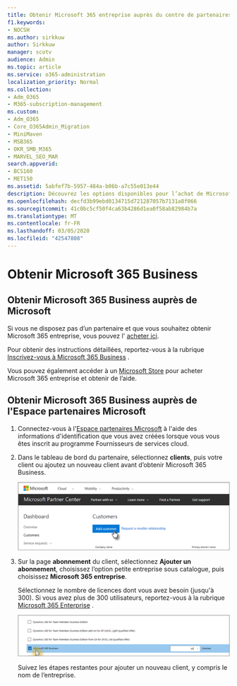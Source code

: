 ```yaml
---
title: Obtenir Microsoft 365 entreprise auprès du centre de partenaires
f1.keywords:
- NOCSH
ms.author: sirkkuw
author: Sirkkuw
manager: scotv
audience: Admin
ms.topic: article
ms.service: o365-administration
localization_priority: Normal
ms.collection:
- Adm_O365
- M365-subscription-management
ms.custom:
- Adm_O365
- Core_O365Admin_Migration
- MiniMaven
- MSB365
- OKR_SMB_M365
- MARVEL_SEO_MAR
search.appverid:
- BCS160
- MET150
ms.assetid: 5abfef7b-5957-484a-b06b-a7c55e013e44
description: Découvrez les options disponibles pour l’achat de Microsoft 365 Business et des instructions détaillées pour l’acheter auprès du centre partenaires Microsoft.
ms.openlocfilehash: decfd3b99ebd0134715d721287057b7131a8f066
ms.sourcegitcommit: 41c0bc5cf50f4ca63b4286d1ea0f58ab82984b7a
ms.translationtype: MT
ms.contentlocale: fr-FR
ms.lasthandoff: 03/05/2020
ms.locfileid: "42547808"
---
```

# <a name="get-microsoft-365-business"></a>Obtenir Microsoft 365 Business

## <a name="get-microsoft-365-business-from-microsoft"></a>Obtenir Microsoft 365 Business auprès de Microsoft

Si vous ne disposez pas d’un partenaire et que vous souhaitez obtenir Microsoft 365 entreprise, vous pouvez l' [acheter ici](https://www.microsoft.com/en-US/microsoft-365/business).

Pour obtenir des instructions détaillées, reportez-vous à la rubrique [Inscrivez-vous à Microsoft 365 Business](sign-up.md) .

Vous pouvez également accéder à un [Microsoft Store](https://www.microsoft.com/en-us/store/locations/find-a-store?icid=en_US_Store_UH_FAS) pour acheter Microsoft 365 entreprise et obtenir de l’aide.
  
## <a name="get-microsoft-365-business-from-microsoft-partner-center"></a>Obtenir Microsoft 365 Business auprès de l'Espace partenaires Microsoft

1. Connectez-vous à l'[Espace partenaires Microsoft](https://go.microsoft.com/fwlink/p/?linkid=849910) à l'aide des informations d'identification que vous avez créées lorsque vous vous êtes inscrit au programme Fournisseurs de services cloud. 
    
2. Dans le tableau de bord du partenaire, sélectionnez **clients**, puis votre client ou ajoutez un nouveau client avant d’obtenir Microsoft 365 Business.
    
    ![Dans le centre de partenaires Microsoft, ajoutez un client.](../media/ec807d07-bbd2-411f-8fe1-c644cf9a3882.png)
  
3. Sur la page **abonnement** du client, sélectionnez **Ajouter un abonnement**, choisissez l’option petite entreprise sous catalogue, puis choisissez **Microsoft 365 entreprise**.
    
    Sélectionnez le nombre de licences dont vous avez besoin (jusqu'à 300). Si vous avez plus de 300 utilisateurs, reportez-vous à la rubrique [Microsoft 365 Enterprise](https://go.microsoft.com/fwlink/p/?linkid=862316) . 
    
    ![Sur la page nouvel abonnement, sélectionnez petite entreprise.](../media/52d99e89-2175-4974-84bb-dd626048541b.png)
  
    Suivez les étapes restantes pour ajouter un nouveau client, y compris le nom de l’entreprise.
    



